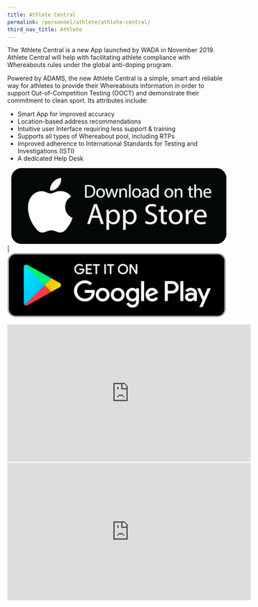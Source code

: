 ```yaml
---
title: Athlete Central
permalink: /personnel/athlete/athlete-central/
third_nav_title: Athlete
---
```

The ‘Athlete Central is a new App launched by WADA in November 2019. Athlete Central will help with facilitating athlete compliance with Whereabouts rules under the global anti-doping program.

Powered by ADAMS, the new Athlete Central is a simple, smart and reliable way for athletes to provide their Whereabouts information in order to support Out-of-Competition Testing (OOCT) and demonstrate their commitment to clean sport. Its attributes include:

- Smart App for improved accuracy
- Location-based address recommendations
- Intuitive user Interface requiring less support & training
- Supports all types of Whereabout pool, including RTPs
- Improved adherence to International Standards for Testing and Investigations (ISTI)
- A dedicated Help Desk

[![App Store](/images/download-apple.png "WADA Athlete Central")](https://apps.apple.com/ch/app/athlete-central/id1438025634?l=en) | [![Google Play](/images/download-google.png "WADA Athlete Central")](https://play.google.com/store/apps/details?id=com.wada.athlete.central&hl=fr)

<iframe width="560" height="315" src="https://www.youtube.com/embed/WLDH39zboRc" frameborder="0" allow="accelerometer; autoplay; encrypted-media; gyroscope; picture-in-picture" allowfullscreen></iframe>

<iframe width="560" height="315" src="https://www.youtube.com/embed/BkXi6J4FtIM" frameborder="0" allow="accelerometer; autoplay; encrypted-media; gyroscope; picture-in-picture" allowfullscreen></iframe>
